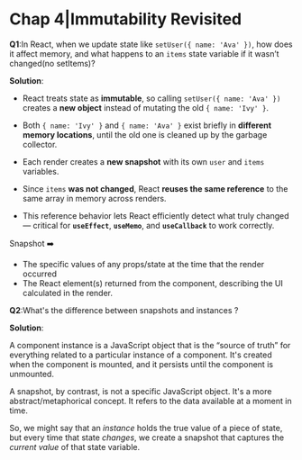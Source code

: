 # Chap 4|Immutability Revisited

**Q1**:In React, when we update state like `setUser({ name: 'Ava' })`, how does it affect memory, and what happens to an  `items` state variable if it wasn’t changed(no setItems)?

**Solution**:

- React treats state as **immutable**, so calling `setUser({ name: 'Ava' })` creates a **new object** instead of mutating the old `{ name: 'Ivy' }`.

- Both `{ name: 'Ivy' }` and `{ name: 'Ava' }` exist briefly in **different memory locations**, until the old one is cleaned up by the garbage collector.

- Each render creates a **new snapshot** with its own `user` and `items` variables.

- Since `items` **was not changed**, React **reuses the same reference** to the same array in memory across renders.

- This reference behavior lets React efficiently detect what truly changed — critical for **`useEffect`**, **`useMemo`**, and **`useCallback`** to work correctly.

Snapshot ➡️

- The specific values of any props/state at the time that the render occurred
- The React element(s) returned from the component, describing the UI calculated in the render.

**Q2**:What's the difference between snapshots and instances ?

**Solution**:

A component instance is a JavaScript object that is the “source of  truth” for everything related to a particular instance of a component.  It's created when the component is mounted, and it persists until the  component is unmounted.

A snapshot, by contrast, is not a specific JavaScript object. It's a more abstract/metaphorical concept. It refers to the data available at a moment in time.

So, we might say that an *instance* holds the true value of a piece of state, but every time that state *changes*, we create a snapshot that captures the *current value* of that state variable.